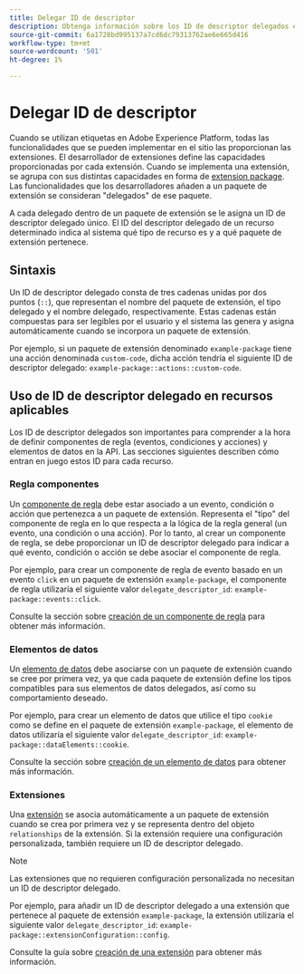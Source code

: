 ```yaml
---
title: Delegar ID de descriptor
description: Obtenga información sobre los ID de descriptor delegados en la API de Reactor y cómo vinculan recursos con extensiones.
source-git-commit: 6a1728bd995137a7cd6dc79313762ae6e665d416
workflow-type: tm+mt
source-wordcount: '501'
ht-degree: 1%

---
```


# Delegar ID de descriptor

Cuando se utilizan etiquetas en Adobe Experience Platform, todas las funcionalidades que se pueden implementar en el sitio las proporcionan las extensiones. El desarrollador de extensiones define las capacidades proporcionadas por cada extensión. Cuando se implementa una extensión, se agrupa con sus distintas capacidades en forma de [extension package](../endpoints/extension-packages.md). Las funcionalidades que los desarrolladores añaden a un paquete de extensión se consideran &quot;delegados&quot; de ese paquete.

A cada delegado dentro de un paquete de extensión se le asigna un ID de descriptor delegado único. El ID del descriptor delegado de un recurso determinado indica al sistema qué tipo de recurso es y a qué paquete de extensión pertenece.

## Sintaxis

Un ID de descriptor delegado consta de tres cadenas unidas por dos puntos (`::`), que representan el nombre del paquete de extensión, el tipo delegado y el nombre delegado, respectivamente. Estas cadenas están compuestas para ser legibles por el usuario y el sistema las genera y asigna automáticamente cuando se incorpora un paquete de extensión.

Por ejemplo, si un paquete de extensión denominado `example-package` tiene una acción denominada `custom-code`, dicha acción tendría el siguiente ID de descriptor delegado: `example-package::actions::custom-code`.

## Uso de ID de descriptor delegado en recursos aplicables

Los ID de descriptor delegados son importantes para comprender a la hora de definir componentes de regla (eventos, condiciones y acciones) y elementos de datos en la API. Las secciones siguientes describen cómo entran en juego estos ID para cada recurso.

### Regla componentes

Un [componente de regla](../endpoints/rule-components.md) debe estar asociado a un evento, condición o acción que pertenezca a un paquete de extensión. Representa el &quot;tipo&quot; del componente de regla en lo que respecta a la lógica de la regla general (un evento, una condición o una acción). Por lo tanto, al crear un componente de regla, se debe proporcionar un ID de descriptor delegado para indicar a qué evento, condición o acción se debe asociar el componente de regla.

Por ejemplo, para crear un componente de regla de evento basado en un evento `click` en un paquete de extensión `example-package`, el componente de regla utilizaría el siguiente valor `delegate_descriptor_id`: `example-package::events::click`.

Consulte la sección sobre [creación de un componente de regla](../endpoints/rule-components.md#create) para obtener más información.

### Elementos de datos

Un [elemento de datos](../endpoints/data-elements.md) debe asociarse con un paquete de extensión cuando se cree por primera vez, ya que cada paquete de extensión define los tipos compatibles para sus elementos de datos delegados, así como su comportamiento deseado.

Por ejemplo, para crear un elemento de datos que utilice el tipo `cookie` como se define en el paquete de extensión `example-package`, el elemento de datos utilizaría el siguiente valor `delegate_descriptor_id`: `example-package::dataElements::cookie`.

Consulte la sección sobre [creación de un elemento de datos](../endpoints/data-elements.md#create) para obtener más información.

### Extensiones

Una [extensión](../endpoints/extensions.md) se asocia automáticamente a un paquete de extensión cuando se crea por primera vez y se representa dentro del objeto `relationships` de la extensión. Si la extensión requiere una configuración personalizada, también requiere un ID de descriptor delegado.

>[!NOTE]
>
>Las extensiones que no requieren configuración personalizada no necesitan un ID de descriptor delegado.

Por ejemplo, para añadir un ID de descriptor delegado a una extensión que pertenece al paquete de extensión `example-package`, la extensión utilizaría el siguiente valor `delegate_descriptor_id`: `example-package::extensionConfiguration::config`.

Consulte la guía sobre [creación de una extensión](../endpoints/extensions.md#create) para obtener más información.